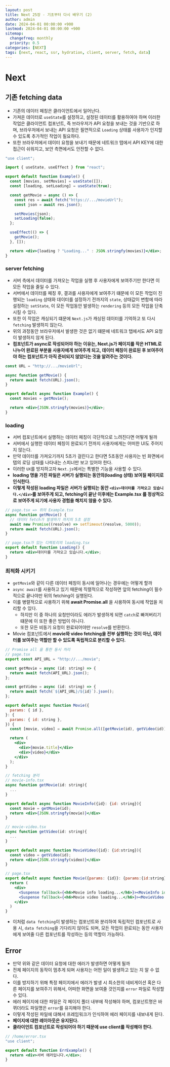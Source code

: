```yaml
---
layout: post
title: Next 25장 - 기초부터 다시 배우기 (2)
author: admin
date: 2024-04-01 00:00:00 +900
lastmod: 2024-04-01 00:00:00 +900
sitemap:
  changefreq: monthly
  priority: 0.5
categories: [NEXT]
tags: [next, react, ssr, hydration, client, server, fetch, data]
---
```


# Next

## 기존 fetching data

- 기존의 데이터 페칭은 클라이언트에서 일어난다.
- 가져온 데이터로 `useState`를 설정하고, 설정된 데이터를 활용하여야 하며 이러한 작업은 클라이언트 컴포넌트, 즉 브라우저가 API 요청을 보내는 것을 기반으로 하며, 브라우저에서 보내는 API 요청은 필연적으로 `Loading` 상태를 사용자가 인지할 수 있도록 추가적인 작업이 필요하다.
- 또한 브라우저에서 데이터 요청을 보내기 때문에 네트워크 탭에서 API KEY에 대한 접근이 쉬워지고, 보안 측면에서도 안전할 수 없다.

```jsx
"use client";

import { useState, useEffect } from "react";

export default function Example() {
  const [movies, setMovies] = useState([]);
  const [loading, setLoading] = useState(true);

  const getMovie = async () => {
    const res = await fetch("https://.../movieUrl");
    const json = await res.json();

    setMovies(json);
    setLoading(false);
  };

  useEffect(() => {
    getMovie();
  }, []);

  return <div>{loading ? "Loading..." : JSON.stringfy(movies)}</div>;
}
```

### server fetching

- 서버 측에서 데이터를 가져오는 작업을 실행 후 사용자에게 보여주기만 한다면 이 모든 작업을 줄일 수 있다.
- 서버에서 데이터를 페칭 후, 결과를 사용자에게 보여주기 떄문에 이 모든 작업이 진행되는 `loading` 상태와 데이터를 설정하기 전까지의 `state`, 상태값이 변함에 따라 설정하는 `setState`, 이 모든 작업동안 발생하는 `rendering` 등의 모든 작업을 단축시킬 수 있다.
- 또한 이 작업은 캐싱되기 떄문에 `Next.js`가 캐싱된 데이터를 기억하고 또 다시 `fetching` 발생하지 않는다.
- 위의 과정동안 브라우저에서 발생한 것은 없기 떄문에 네트워크 탭에서도 API 요청이 발생하지 않게 된다.
- **컴포넌트가 async로 작성되어야 하는 이유는, Next.js가 페이지를 작은 HTML로 나누어 완료된 부분을 사용자에게 보여주게 되고, 데이터 페칭이 완료된 후 보여주어야 하는 컴포넌트가 아직 준비되지 않았다는 것을 알려주는 것이다.**

```jsx
const URL = "http://.../movieUrl";

async function getMovie() {
  return await fetch(URL).json();
}

export default async function Example() {
  const movies = getMovie();

  return <div>{JSON.stringfy(movies)}</div>;
}
```

### loading

- 서버 컴포넌트에서 실행하는 데이터 페칭이 극단적으로 느려진다면 어떻게 될까
- 서버에서 실행한 데이터 페칭이 완료되기 전까지 사용자에게는 어떠한 UI도 주어지지 않는다.
- 만약 데이터를 가져오기까지 5초가 걸린다고 한다면 5초동안 사용자는 빈 화면에서 탭의 로딩 상태를 나타내는 스피너만 보고 있어야 한다.
- 이러한 `UX`를 방지하고자 `Next.js`에서는 특별한 기능을 사용할 수 있다.
- **loading 명을 가진 파일은 서버가 실행되는 동안의(loading 상태) 보여질 페이지로 인식한다.**
- **이렇게 작성된 loading 파일은 서버가 실행되는 동안 `<div>데이터를 가져오고 있습니다.</div>`를 보여주게 되고, fetching이 끝난 이후에는 Example.tsx 를 정상적으로 보여주게 되기에 사용자 경험을 해치지 않을 수 있다.**

```jsx
// page.tsx => 위의 Example.tsx
async function getMovie() {
  // 데이터 fetch가 발생하기 까지의 5초 설정
  await new Promise((resolve) => setTimeout(resolve, 5000));
  return await fetch(URL).json();
}

// page.tsx가 있는 디렉토리의 loading.tsx
export default function Loading() {
  return <div>데이터를 가져오고 있습니다.</div>;
}
```

### 최적화 시키기

- `getMovie`와 같이 다른 데이터 페칭이 동시에 일어나는 경우에는 어떻게 할까
- `async await`를 사용하고 있기 때문에 직렬적으로 작성하면 앞의 fetching이 필수적으로 끝나야만 뒤의 fetching이 실행된다.
- 이를 병렬적으로 사용하기 위해 **await Promise.all** 을 사용하여 동시에 작업을 처리할 수 있다.
  - 하지만 이 중 하나의 요청만이라도 에러가 발생하게 되면 `catch`로 빠져버리기 떄문에 이 또한 좋은 방법이 아니다.
  - 또한 모든 비동기 요청이 완료되어야만 `resolve`를 반환한다.
- Movie 컴포넌트에서 **movie와 video fetching을 전부 실행하는 것이 아닌, 데이터를 보여주는 역할만 할 수 있도록 독립적으로 분리할 수 있다.**

```jsx
// Promise all 을 통한 동시 처리
// page.tsx
export const API_URL = "http://.../movie";

const getMovie = async (id: string) => {
  return await fetch(API_URL).json();
};

const getVideo = async (id: string) => {
  return await fetch(`${API_URL}/${id}`).json();
};

export default async function Movie({
  params: { id },
}: {
  params: { id: string },
}) {
  const [movie, video] = await Promise.all([getMovie(id), getVideo(id)]);

  return (
    <div>
      <div>{movie.title}</div>
      <div>{video}</div>
    </div>
  );
}
```

```jsx
// fetching 분리
// movie-info.tsx
async function getMovie(id: string){
  ...
}

export default async function MovieInfo({id}: {id: string}){
  const movie = getMovie(id);
  return <div>{JSON.stringfy(movie)}</div>
}

// movie-video.tsx
async function getVideo(id: string){
  ...
}

export default async function MovieVideo({id}: {id:string}){
  const video = getVideo(id);
  return <div>{JSON.stringfy(video)}</div>
}

// page.tsx
export default async function Movie({params: {id}}: {params:{id:string}}){
  return (
    <div>
      <Suspense fallback={<h6>Movie info loading...</h6>}><MovieInfo id={id}/></Suspense>
      <Suspense fallback={<h6>Movie video loading...</h6>}><MovieVideo id={id}/></Suspense>
    </div>
  )
}
```

- 이처럼 `data fetching`이 발생하는 컴포넌트와 분리하여 독립적인 컴포넌트로 사용 시, `data fetching`을 기다리지 않아도 되며, 모든 작업이 완료되는 동안 사용자에게 보여줄 다른 컴포넌트를 작성하는 등의 역할이 가능하다.

## Error

- 만약 위와 같은 데이터 요청에 대한 에러가 발생하면 어떻게 될까
- 전체 페이지의 동작이 멈추게 되며 사용자는 어떤 일이 발생하고 있는 지 알 수 없다.
- 이를 방지하기 위해 특정 페이지에서 에러가 발생 시 최소한의 네비게이션 혹은 다른 페이지를 보여주기 위해서, 어떠한 화면을 보여줄 것인지를 `error` 파일로 작성할 수 있다.
- 에러 페이지에 대한 파일은 각 페이지 폴더 내부에 작성해야 하며, 컴포넌트명은 바뀌더라도 파일명은 `error`를 유지해야 한다.
- 이렇게 작성된 파일에 대해서 프레임워크가 인식하여 에러 페이지를 내보내게 된다.
- **페이지에 대한 레이아웃은 유지된다.**
- **클라이언트 컴포넌트로 작성되어야 하기 때문에 use client를 작성해야 한다.**

```jsx
// /home/error.tsx
"use client";

export default function ErrExample() {
  return <div>서버 에러입니다.</div>;
}
```
